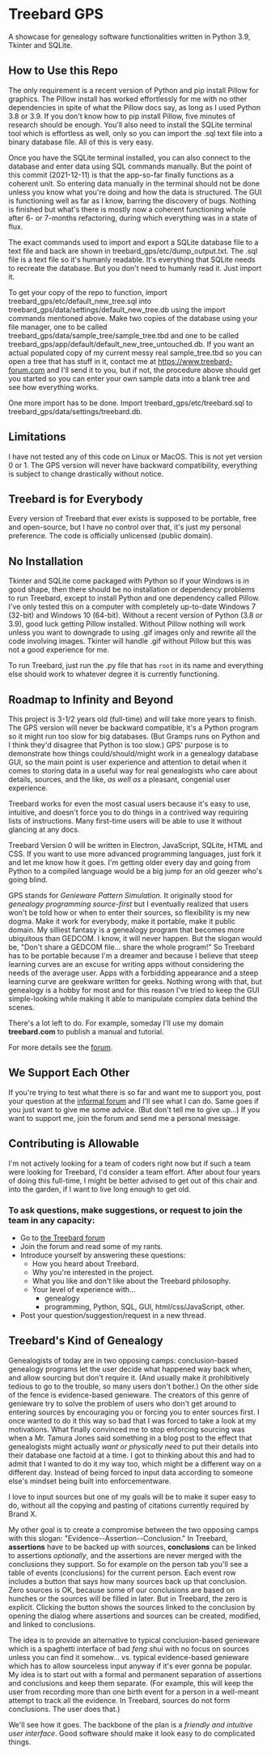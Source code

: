 # Treebard GPS

A showcase for genealogy software functionalities written in Python 3.9, Tkinter and SQLite.

## How to Use this Repo

The only requirement is a recent version of Python and pip install Pillow for graphics. The Pillow install has worked effortlessly for me with no other dependencies in spite of what the Pillow docs say, as long as I used Python 3.8 or 3.9. If you don't know how to pip install Pillow, five minutes of research should be enough. You'll also need to install the SQLite terminal tool which is effortless as well, only so you can import the .sql text file into a binary database file. All of this is very easy. 

Once you have the SQLite terminal installed, you can also connect to the database and enter data using SQL commands manually. But the point of this commit (2021-12-11) is that the app-so-far finally functions as a coherent unit. So entering data manually in the terminal should not be done unless you know what you're doing and how the data is structured. The GUI is functioning well as far as I know, barring the discovery of bugs. Nothing is finished but what's there is mostly now a coherent functioning whole after 6- or 7-months refactoring, during which everything was in a state of flux.

The exact commands used to import and export a SQLite database file to a text file and back are shown in treebard_gps/etc/dump_output.txt. The .sql file is a text file so it's humanly readable. It's everything that SQLite needs to recreate the database. But you don't need to humanly read it. Just import it.

To get your copy of the repo to function, import treebard_gps/etc/default_new_tree.sql into treebard_gps/data/settings/default_new_tree.db using the import commands mentioned above. Make two copies of the database using your file manager, one to be called treebard_gps/data/sample_tree/sample_tree.tbd and one to be called treebard_gps/app/default/default_new_tree_untouched.db. If you want an actual populated copy of my current messy real sample_tree.tbd so you can open a tree that has stuff in it, contact me at https://www.treebard-forum.com and I'll send it to you, but if not, the procedure above should get you started so you can enter your own sample data into a blank tree and see how everything works.

One more import has to be done. Import treebard_gps/etc/treebard.sql to treebard_gps/data/settings/treebard.db.

## Limitations

I have not tested any of this code on Linux or MacOS. This is not yet version 0 or 1. The GPS version will never have backward compatibility, everything is subject to change drastically without notice. 

## Treebard is for Everybody

Every version of Treebard that ever exists is supposed to be portable, free and open-source, but I have no control over that, it's just my personal preference. The code is officially unlicensed (public domain).

## No Installation

Tkinter and SQLite come packaged with Python so if your Windows is in good shape, then there should be no installation or dependency problems to run Treebard, except to install Python and one dependency called Pillow. I've only tested this on a computer with completely up-to-date Windows 7 (32-bit) and Windows 10 (64-bit). Without a recent version of Python (3.8 or 3.9), good luck getting Pillow installed. Without Pillow nothing will work unless you want to downgrade to using .gif images only and rewrite all the code involving images. Tkinter will handle .gif without Pillow but this was not a good experience for me.

To run Treebard, just run the .py file that has `root` in its name and everything else should work to whatever degree it is currently functioning.

## Roadmap to Infinity and Beyond

This project is 3-1/2 years old (full-time) and will take more years to finish. The GPS version will never be backward compatible, it's a Python program so it might run too slow for big databases. (But Gramps runs on Python and I think they'd disagree that Python is too slow.) GPS' purpose is to demonstrate how things could/should/might work in a genealogy database GUI, so the main point is user experience and attention to detail when it comes to storing data in a useful way for real genealogists who care about details, sources, and the like, *as well as* a pleasant, congenial user experience.

Treebard works for even the most casual users because it's easy to use, intuitive, and doesn't force you to do things in a contrived way requiring lists of instructions. Many first-time users will be able to use it without glancing at any docs.

Treebard Version 0 will be written in Electron, JavaScript, SQLite, HTML and CSS. If you want to use more advanced programming languages, just fork it and let me know how it goes. I'm getting older every day and going from Python to a compiled language would be a big jump for an old geezer who's going blind.

GPS stands for _Genieware Pattern Simulation_. It originally stood for _genealogy programming source-first_ but I eventually realized that users won't be told how or when to enter their sources, so flexibility is my new dogma. Make it work for everybody, make it portable, make it public domain. My silliest fantasy is a genealogy program that becomes more ubiquitous than GEDCOM. I know, it will never happen. But the slogan would be, "Don't share a GEDCOM file... share the whole program!" So Treebard has to be portable because I'm a dreamer and because I believe that steep learning curves are an excuse for writing apps without considering the needs of the average user. Apps with a forbidding appearance and a steep learning curve are geekware written for geeks. Nothing wrong with that, but genealogy is a hobby for most and for this reason I've tried to keep the GUI simple-looking while making it able to manipulate complex data behind the scenes.

There's a lot left to do. For example, someday I'll use my domain **treebard.com** to publish a manual and tutorial.

For more details see the [forum](https://www.treebard-forum.com/forum/the-treebard-philosophy/history-and-future-of-the-treebard-project).

## We Support Each Other

If you're trying to test what there is so far and want me to support you, post your question at the [informal forum](https://www.treebard-forum.com) and I'll see what I can do. Same goes if you just want to give me some advice. (But don't tell me to give up...) If you want to support me, join the forum and send me a personal message. 

## Contributing is Allowable

I'm not actively looking for a team of coders right now but if such a team were looking for Treebard, I'd consider a team effort. After about four years of doing this full-time, I might be better advised to get out of this chair and into the garden, if I want to live long enough to get old.

### To ask questions, make suggestions, or request to join the team in any capacity:

* Go to [the Treebard forum](https://www.treebard-forum.com)
* Join the forum and read some of my rants.
* Introduce yourself by answering these questions: 
  * How you heard about Treebard.
  * Why you're interested in the project.
  * What you like and don't like about the Treebard philosophy.
  * Your level of experience with...
    * genealogy
    * programming, Python, SQL, GUI, html/css/JavaScript, other.
* Post your question/suggestion/request in a new thread.

## Treebard's Kind of Genealogy

Genealogists of today are in two opposing camps: conclusion-based genealogy programs let the user decide what happened way back when, and allow sourcing but don't require it. (And usually make it prohibitively tedious to go to the trouble, so many users don't bother.) On the other side of the fence is evidence-based genieware. The creators of this genre of genieware try to solve the problem of users who don't get around to entering sources by encouraging you or forcing you to enter sources first. I once wanted to do it this way so bad that I was forced to take a look at my motivations. What finally convinced me to stop enforcing sourcing was when a Mr. Tamura Jones said something in a blog post to the effect that genealogists might actually _want or physically need_ to put their details into their database one factoid at a time. I got to thinking about this and had to admit that I wanted to do it my way too, which might be a different way on a different day. Instead of being forced to input data according to someone else's mindset being built into enforcementware.

I love to input sources but one of my goals will be to make it super easy to do, without all the copying and pasting of citations currently required by Brand X.

My other goal is to create a compromise between the two opposing camps with this slogan: "Evidence--Assertion--Conclusion." In Treebard, **assertions** have to be backed up with sources, **conclusions** can be linked to assertions *optionally*, and the assertions are never merged with the conclusions they support. So for example on the person tab you'll see a table of events (conclusions) for the current person. Each event row includes a button that says how many sources back up that conclusion. Zero sources is OK, because some of our conclusions are based on hunches or the sources will be filled in later. But in Treebard, the zero is explicit. Clicking the button shows the sources linked to the conclusion by opening the dialog where assertions and sources can be created, modified, and linked to conclusions.

The idea is to provide an alternative to typical conclusion-based genieware which is a spaghetti interface of bad _feng shui_ with no focus on sources unless you can find it somehow... vs. typical evidence-based genieware which has to allow sourceless input anyway if it's ever gonna be popular. My idea is to start out with a formal and permanent separation of assertions and conclusions and keep them separate. (For example, this will keep the user from recording more than one birth event for a person in a well-meant attempt to track all the evidence. In Treebard, sources do not form conclusions. The user does that.) 

We'll see how it goes. The backbone of the plan is a _friendly and intuitive user interface_. Good software should make it look easy to do complicated things.
